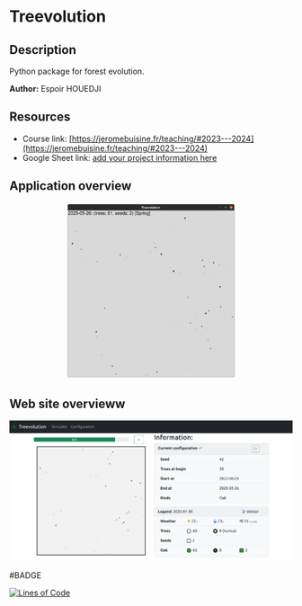 # Treevolution

## Description

Python package for forest evolution.

**Author:** Espoir HOUEDJI

## Resources

- Course link: [https://jeromebuisine.fr/teaching/#2023---2024](https://jeromebuisine.fr/teaching/#2023---2024)
- Google Sheet link: [add your project information here](https://docs.google.com/spreadsheets/d/1xf7LQNiBoHZfaF7jK0HH1mBZsTCs2RTuqb3lEnR4LDE/edit?usp=sharing)

## Application overview

<center>
<img src="resources/treevolution_app.png"  width="60%">
</center>

## Web site overvieww

![](resources/web_application.png)

#BADGE

[![Lines of Code](https://diran.univ-littoral.fr/api/project_badges/measure?project=treevolution-ehouedji&metric=ncloc&token=sqb_ed650ddc20d82d8f4fd40e91f1c6a545a71131eb)](https://diran.univ-littoral.fr/dashboard?id=treevolution-ehouedji)
